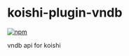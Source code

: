 # koishi-plugin-vndb

[![npm](https://img.shields.io/npm/v/koishi-plugin-vndb?style=flat-square)](https://www.npmjs.com/package/koishi-plugin-vndb)

vndb api for koishi
